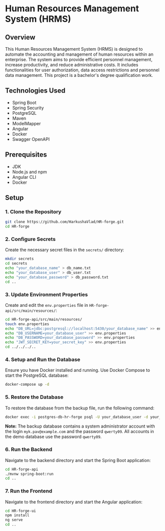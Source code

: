 # Human Resources Management System (HRMS)

## Overview

This Human Resources Management System (HRMS) is designed to automate the accounting and management of human resources within an enterprise. The system aims to provide efficient personnel management, increase productivity, and reduce administrative costs. It includes functionalities for user authorization, data access restrictions and personnel data management. This project is a bachelor's degree qualification work.

## Technologies Used

- Spring Boot
- Spring Security
- PostgreSQL
- Maven
- ModelMapper
- Angular
- Docker
- Swagger OpenAPI

## Prerequisites

- JDK
- Node.js and npm
- Angular CLI
- Docker

## Setup

### 1. Clone the Repository

```sh
git clone https://github.com/HarkushaVlad/HR-forge.git
cd HR-forge
```

### 2. Configure Secrets

Create the necessary secret files in the `secrets/` directory:

```sh
mkdir secrets
cd secrets
echo "your_database_name" > db_name.txt
echo "your_database_user" > db_user.txt
echo "your_database_password" > db_password.txt
cd ..
```

### 3. Update Environment Properties

Create and edit the `env.properties` file in `HR-forge-api/src/main/resources/`:

```sh
cd HR-forge-api/src/main/resources/
touch env.properties
echo "DB_URL=jdbc:postgresql://localhost:5430/your_database_name" >> env.properties
echo "DB_USERNAME=your_database_user" >> env.properties
echo "DB_PASSWORD=your_database_password" >> env.properties
echo "JWT_SECRET_KEY=your_secret_key" >> env.properties
cd ../../../..
```

### 4. Setup and Run the Database

Ensure you have Docker installed and running. Use Docker Compose to start the PostgreSQL database:

```sh
docker-compose up -d
```

### 5. Restore the Database

To restore the database from the backup file, run the following command:

```sh
docker exec -i postgres-db-hr-forge psql -U your_database_user -d your_database_name < database/backup.sql
```
**Note:** The backup database contains a system administrator account with the login `myk.pav@example.com` and the password `qwerty09`. All accounts in the demo database use the password `qwerty09`.

### 6. Run the Backend

Navigate to the backend directory and start the Spring Boot application:

```sh
cd HR-forge-api
./mvnw spring-boot:run
cd ..
```

### 7. Run the Frontend

Navigate to the frontend directory and start the Angular application:

```sh
cd HR-forge-ui
npm install
ng serve
cd ..
```